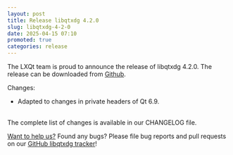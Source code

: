 ```yaml
---
layout: post
title: Release libqtxdg 4.2.0
slug: libqtxdg-4-2-0
date: 2025-04-15 07:10
promoted: true
categories: release
---
```


The LXQt team is proud to announce the release of libqtxdg 4.2.0.
The release can be downloaded from [Github](https://github.com/lxqt/libqtxdg/releases).

Changes:

 * Adapted to changes in private headers of Qt 6.9.

<br/>
The complete list of changes is available in our CHANGELOG file.
<br/>

[Want to help us?](https://github.com/lxqt/lxqt/wiki/Contributing-code) Found any bugs? Please file bug reports and pull requests on our [GitHub libqtxdg tracker](https://github.com/lxqt/libqtxdg/issues)!
